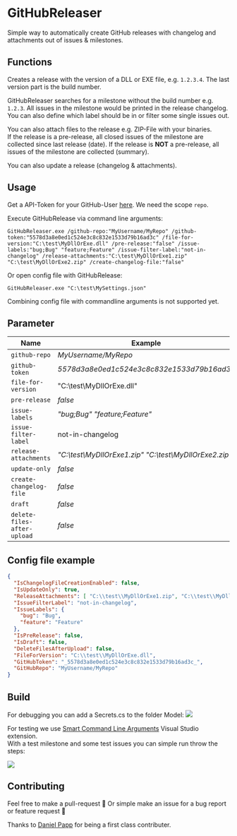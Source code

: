 # GitHubReleaser
Simple way to automatically create GitHub releases with changelog and attachments out of issues & milestones.

## Functions
Creates a release with the version of a DLL or EXE file, e.g. `1.2.3.4`. The last version part is the build number.

GitHubReleaser searches for a milestone without the build number e.g. `1.2.3`. All issues in the milestone would be printed in the release changelog. You can also define which label should be in or filter some single issues out.

You can also attach files to the release e.g. ZIP-File with your binaries.  
If the release is a pre-release, all closed issues of the milestone are collected since last release (date). If the release is __NOT__ a pre-release, all issues of the milestone are collected (summary).

You can also update a release (changelog & attachments).

## Usage
Get a API-Token for your GitHub-User [here](https://github.com/settings/tokens). We need the scope `repo`.

Execute GitHubRelease via command line arguments:
```shell
GitHubReleaser.exe /github-repo:"MyUsername/MyRepo" /github-token:"5578d3a8e0ed1c524e3c8c832e1533d79b16ad3c" /file-for-version:"C:\test\MyDllOrExe.dll" /pre-release:"false" /issue-labels:"bug;Bug" "feature;Feature" /issue-filter-label:"not-in-changelog" /release-attachments:"C:\test\MyDllOrExe1.zip" "C:\test\MyDllOrExe2.zip" /create-changelog-file:"false"
```

Or open config file with GitHubRelease:
```shell
GitHubReleaser.exe "C:\test\MySettings.json"
```

Combining config file with commandline arguments is not supported yet.

## Parameter

| Name                        | Example                                               | Required |
| --------------------------- | ----------------------------------------------------- | -------- |
| `github-repo`               | _MyUsername/MyRepo_                                   | ✅        |
| `github-token`              | _5578d3a8e0ed1c524e3c8c832e1533d79b16ad3c_            | ✅        |
| `file-for-version`          | "C:\test\MyDllOrExe.dll"                              | ✅        |
| `pre-release`               | _false_                                               |          |
| `issue-labels`              | _"bug;Bug" "feature;Feature"_                         |          |
| `issue-filter-label`        | not-in-changelog                                      |          |
| `release-attachments`       | _"C:\test\MyDllOrExe1.zip" "C:\test\MyDllOrExe2.zip"_ |          |
| `update-only`               | _false_                                               |          |
| `create-changelog-file`     | _false_                                               |          |
| `draft`                     | _false_                                               |          |
| `delete-files-after-upload` | _false_                                               |          |


## Config file example

```json
{
  "IsChangelogFileCreationEnabled": false,
  "IsUpdateOnly": true,
  "ReleaseAttachments": [ "C:\\test\\MyDllOrExe1.zip", "C:\\test\\MyDllOrExe2.zip" ],
  "IssueFilterLabel": "not-in-changelog",
  "IssueLabels": {
    "bug": "Bug", 
    "feature": "Feature"
  },
  "IsPreRelease": false,
  "IsDraft": false,
  "DeleteFilesAfterUpload": false,
  "FileForVersion": "C:\\test\\MyDllOrExe.dll",
  "GitHubToken": "_5578d3a8e0ed1c524e3c8c832e1533d79b16ad3c_",
  "GitHubRepo": "MyUsername/MyRepo"
}
```

## Build
For debugging you can add a Secrets.cs to the folder Model:
![](img/build_secrets.png)

For testing we use [Smart Command Line Arguments](https://marketplace.visualstudio.com/items?itemName=MBulli.SmartCommandlineArguments) Visual Studio extension.  
With a test milestone and some test issues you can simple run throw the steps:

![](img/build_smart-command-line-arguments.png)

## Contributing
Feel free to make a pull-request 🦄
Or simple make an issue for a bug report or feature request 💖

Thanks to [Daniel Papp](https://github.com/DanielPa) for being a first class contributer.
